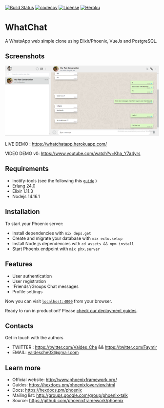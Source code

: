 [![Build Status](https://travis-ci.com/ValdesChe/WhatChat.svg?branch=master)](https://travis-ci.com/ValdesChe/WhatChat) [![codecov](https://codecov.io/gh/ValdesChe/WhatChat/branch/master/graph/badge.svg)](https://codecov.io/gh/ValdesChe/WhatChat) [![License](https://img.shields.io/badge/License-BSD%203--Clause-blue.svg)](https://opensource.org/licenses/BSD-3-Clause)
[![Heroku](https://heroku-badge.herokuapp.com/?app=whatchatapp&style=flat)](https://whatchatapp.herokuapp.com/)
# WhatChat

A WhatsApp web simple clone using Elixir/Phoenix, VueJs and PostgreSQL.


## Screenshots
![Screenshot](./documentation/screenshots/whatchat_screen_1.png)

LIVE DEMO : https://whatchatapp.herokuapp.com/

VIDEO DEMO v0: https://www.youtube.com/watch?v=Kha_Y7a4yrs

## Requirements

   -  Inotify-tools (see the following this [`guide`](https://github.com/inotify-tools/inotify-tools/wiki) )
   -  Erlang 24.0
   -  Elixir 1.11.3
   -  Nodejs 14.16.1

## Installation

To start your Phoenix server:

- Install dependencies with `mix deps.get`
- Create and migrate your database with `mix ecto.setup`
- Install Node.js dependencies with `cd assets && npm install`
- Start Phoenix endpoint with `mix phx.server`

## Features

- User authentication
- User registration
- 'Friends'/Groups Chat messages
- Profile settings 

Now you can visit [`localhost:4000`](http://localhost:4000) from your browser.

Ready to run in production? Please [check our deployment guides](https://hexdocs.pm/phoenix/deployment.html).

## Contacts

Get in touch with the authors

- TWITTER : https://twitter.com/Valdes_Che && https://twitter.com/Faymir
- EMAIL: valdesche03@gmail.com

## Learn more

- Official website: http://www.phoenixframework.org/
- Guides: https://hexdocs.pm/phoenix/overview.html
- Docs: https://hexdocs.pm/phoenix
- Mailing list: http://groups.google.com/group/phoenix-talk
- Source: https://github.com/phoenixframework/phoenix
